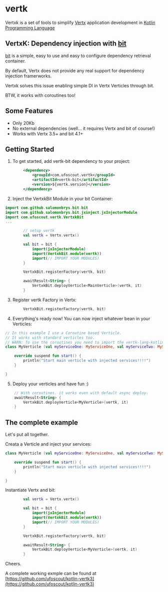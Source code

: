 # vertk

Vertxk is a set of tools to simplify [Vertx](http://vertk.io/) application development in [Kotlin Programming Language](https://kotlinlang.org/) 

## VertxK: Dependency injection with [bit](https://github.com/SalomonBrys/bit)
[bit](https://github.com/SalomonBrys/bit) is a simple, easy to use and easy to configure dependency retrieval container.

By default, Vertx does not provide any real support for dependency injection framerworks. 

Vertxk solves this issue enabling simple DI in Vertx Verticles through bit. 

BTW, it works with coroutines too!

Some Features
-------------
- Only 20Kb 
- No external dependencies (well... it requires Vertx and bit of course!)
- Works with Vertx 3.5+ and bit 4.1+ 

Getting Started
---------------

1. To get started, add vertk-bit dependency to your project:
 
```xml
        <dependency>
            <groupId>com.ufoscout.vertk</groupId>
            <artifactId>vertk-bit</artifactId>
            <version>${vertk.version}</version>
        </dependency>
```

2. Inject the VertxkBit Module in your bit Container:

```Kotlin
import com.github.salomonbrys.bit.bit
import com.github.salomonbrys.bit.jxinject.jxInjectorModule
import com.ufoscout.vertk.VertxkBit
...

        // setup vertk
        val vertk = Vertx.vertx()

        val bit = bit {
            import(jxInjectorModule)
            import(VertxkBit.module(vertk))
            import(// IMPORT YOUR MODULES)
        }

        VertxkBit.registerFactory(vertk, bit)

        awaitResult<String> {
            VertxkBit.deployVerticle<MainVerticle>(vertk, it)
        }
```

3. Register vertk Factory in Vertx:

```Kotlin
        VertxkBit.registerFactory(vertk, bit)
```

4. Everything's ready now! You can now inject whatever bean in your Verticles:

```Kotlin
// In this example I use a Coroutine based Verticle. 
// It works with standard verticles too.
// WARN: To use the coroutines you need to import the vertk-lang-kotlin-coroutines dependency
class MyVerticle (val myServiceOne: MyServiceOne, val myServiceTwo: MyServiceTwo) : CoroutineVerticle() {

    override suspend fun start() {
        println("Start main verticle with injected services!!!!")
    }

} 
```

5. Deploy your verticles and have fun :)
```Kotlin
    // With coroutines. it works even with default async deploy.   
    awaitResult<String> {
        VertxkBit.deployVerticle<MyVerticle>(vertk, it)
    }
```

The complete example
--------------------
Let's put all together.

Creata a Verticle and inject your services:

```Kotlin
class MyVerticle (val myServiceOne: MyServiceOne, val myServiceTwo: MyServiceTwo) : CoroutineVerticle() {

    override suspend fun start() {
        println("Start main verticle with injected services!!!!")
    }

} 
```

Instantiate Vertx and bit:

```Kotlin
        val vertk = Vertx.vertx()

        val bit = bit {
            import(jxInjectorModule)
            import(VertxkBit.module(vertk))
            import(// IMPORT YOUR MODULES)
        }

        VertxkBit.registerFactory(vertk, bit)

        awaitResult<String> {
            VertxkBit.deployVerticle<MyVerticle>(vertk, it)
        }
```

Cheers.

A complete working exmple can be found at [https://github.com/ufoscout/kotlin-vertk3](https://github.com/ufoscout/kotlin-vertk3)

